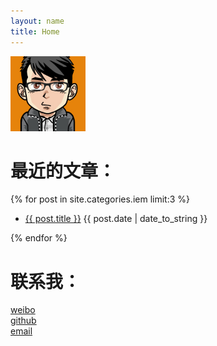 ```yaml
---
layout: name
title: Home
---
```


<img class='inset right' src='/images/daoluan.png' title='daoluan' width='120px' />

最近的文章：
=====
{% for post in site.categories.iem limit:3 %}
<ul class="compact recent">
<li>
	<a href="{{ post.url }}" title="{{ post.excerpt }}">{{ post.title }}</a>
	<span class="date">{{ post.date | date_to_string }}</span> 
</li>
</ul>
{% endfor %}

联系我：
=====
[weibo](http://weibo.com/daoluanxiaozi)  
[github](http://github.com/daoluan)  
[email](g.daoluan#gmail.com)  
